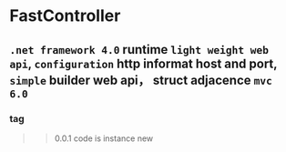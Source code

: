 # FastController
## `.net framework 4.0` runtime `light weight web api`, `configuration` http informat host and port, `simple` builder web api， struct adjacence `mvc 6.0`
### tag
>> 0.0.1 code is instance new
